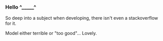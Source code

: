 ### Hello ^_____^


So deep into a subject when developing, there isn't even a stackoverflow for it.

Model either terrible or "too good"... Lovely.
